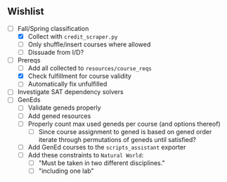 ## Wishlist

- [ ] Fall/Spring classification
  - [x] Collect with `credit_scraper.py`
  - [ ] Only shuffle/insert courses where allowed
  - [ ] Dissuade from I/D?
- [ ] Prereqs
  - [ ] Add all collected to `resources/course_reqs`
  - [x] Check fulfillment for course validity
  - [ ] Automatically fix unfulfilled
- [ ] Investigate SAT dependency solvers
- [ ] GenEds
  - [ ] Validate geneds properly
  - [ ] Add gened resources
  - [ ] Properly count max used geneds per course (and options thereof)
    - [ ] Since course assignment to gened is based on gened order iterate through permutations of geneds until satisfied?
  - [ ] Add GenEd courses to the `scripts_assistant` exporter
  - [ ] Add these constraints to `Natural World`:
    - [ ] "Must be taken in two different disciplines."
    - [ ] "including one lab"
